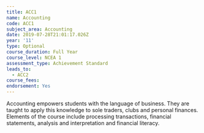 ```yaml
---
title: ACC1
name: Accounting
code: ACC1
subject_area: Accounting
date: 2019-07-28T21:01:17.026Z
year: '11'
type: Optional
course_duration: Full Year
course_level: NCEA 1
assessment_type: Achievement Standard
leads_to:
  - ACC2
course_fees:
endorsement: Yes
---
```

Accounting empowers students with the language of business. They are taught to apply this knowledge to sole traders, clubs and personal finances. Elements of the course include processing transactions, financial statements, analysis and interpretation and financial literacy.
